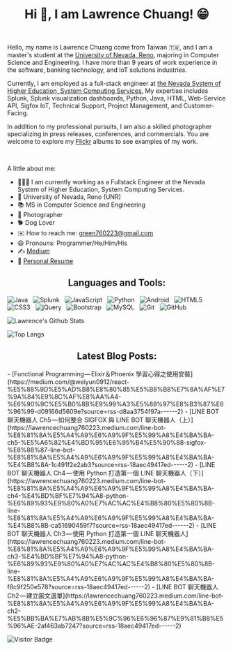 <h1 align="center">Hi 👋, I am Lawrence Chuang! 😁</h2>

</br>

Hello, my name is Lawrence Chuang come from Taiwan 🇹🇼, and I am a master's student at the [University of Nevada, Reno](https://www.unr.edu/cse), majoring in Computer Science and Engineering. I have more than 9 years of work experience in the software, banking technology, and IoT solutions industries. 

Currently, I am employed as a full-stack engineer at [the Nevada System of Higher Education, System Computing Services.](https://github.com/green760223/green760223/blob/main) My expertise includes Splunk, Splunk visualization dashboards, Python, Java, HTML, Web-Service API, Sigfox IoT, Technical Support, Project Management, and Customer-Facing. 

In addition to my professional pursuits, I am also a skilled photographer specializing in press releases, conferences, and commercials. You are welcome to explore my [Flickr](https://www.flickr.com/photos/lawrence_image/albums) albums to see examples of my work.

</br>

A little about me:

- 👨🏻‍💻 I am currently working as a Fullstack Engineer at the Nevada System of Higher Education, System Computing Services.
- 🏫 University of Nevada, Reno (UNR)
- 📚 MS in Computer Science and Engineering
- 📸 Photographer
- 🐕 Dog Lover
- ✉️ How to reach me: green760223@gmail.com
- 😄 Pronouns: Programmer/He/Him/His
- ✍️ [Medium](https://medium.com/@lawrencechuang760223)
- 📄 [Personal Resume](https://drive.google.com/file/d/14OfpWoUCu8lQT9jM7i45X0B9_os4Otdm/view?usp=sharing)

<h2 align="center">Languages and Tools:</h2>

![Java](https://img.shields.io/badge/-Java-black?logo=java&style=social)&nbsp;&nbsp;
![Splunk](https://img.shields.io/badge/-Splunk-black?logo=splunk&style=social)&nbsp;&nbsp;
![JavaScript](https://img.shields.io/badge/-JavaScript-black?logo=javascript&style=social)&nbsp;&nbsp;
![Python](https://img.shields.io/badge/-Python-black?logo=Python&style=social)&nbsp;&nbsp;
![Android](https://img.shields.io/badge/-Android-black?logo=android&style=social)&nbsp;&nbsp;
![HTML5](https://img.shields.io/badge/-HTML5-black?logo=html5&style=social)&nbsp;&nbsp;
![CSS3](https://img.shields.io/badge/-CSS3-black?logo=css3&style=social)&nbsp;&nbsp;
![jQuery](https://img.shields.io/badge/-jQuery-black?logo=jquery&style=social)&nbsp;&nbsp;
![Bootstrap](https://img.shields.io/badge/-Bootstrap-black?logo=bootstrap&style=social)&nbsp;&nbsp;
![MySQL](https://img.shields.io/badge/-MySQL-black?logo=mysql&style=social)&nbsp;&nbsp;
![Git](https://img.shields.io/badge/-Git-black?logo=git&style=social)&nbsp;&nbsp;
![GitHub](https://img.shields.io/badge/-GitHub-black?logo=github&style=social)&nbsp;&nbsp;

![Lawrence's Github Stats](https://github-readme-stats.vercel.app/api?username=green760223&show_icons=true&theme=tokyonight)

![Top Langs](https://github-readme-stats.vercel.app/api/top-langs/?username=green760223&layout=compact&theme=tokyonight)

<h2 align="center">Latest Blog Posts:</h2>
<!-- BLOG-POST-LIST:START -->
- [Functional Programming — Elixir＆Phoenix 學習心得之使用安裝](https://medium.com/@weiyun0912/react-%E5%88%9D%E5%AD%B8%E8%80%85%E5%B8%B8%E7%8A%AF%E7%9A%84%E9%8C%AF%E8%AA%A4-%E6%90%9C%E5%B0%8B%E9%99%A3%E5%88%97%E8%B3%87%E6%96%99-d09166d5609e?source=rss-d8aa3754f97a------2)
- [LINE BOT 聊天機器人 Ch5 — 如何整合 SIGFOX 與 LINE BOT 聊天機器人（上）](https://lawrencechuang760223.medium.com/line-bot-%E8%81%8A%E5%A4%A9%E6%A9%9F%E5%99%A8%E4%BA%BA-ch5-%E5%A6%82%E4%BD%95%E6%95%B4%E5%90%88-sigfox-%E8%88%87-line-bot-%E8%81%8A%E5%A4%A9%E6%A9%9F%E5%99%A8%E4%BA%BA-%E4%B8%8A-1c491f2e2ab3?source=rss-18aec49417ed------2)
- [LINE BOT 聊天機器人 Ch4 — 使用 Python 打造第一個 LINE 聊天機器人（下）](https://lawrencechuang760223.medium.com/line-bot-%E8%81%8A%E5%A4%A9%E6%A9%9F%E5%99%A8%E4%BA%BA-ch4-%E4%BD%BF%E7%94%A8-python-%E6%89%93%E9%80%A0%E7%AC%AC%E4%B8%80%E5%80%8B-line-%E8%81%8A%E5%A4%A9%E6%A9%9F%E5%99%A8%E4%BA%BA-%E4%B8%8B-ca51690459f7?source=rss-18aec49417ed------2)
- [LINE BOT 聊天機器人 Ch3 — 使用 Python 打造第一個 LINE 聊天機器人](https://lawrencechuang760223.medium.com/line-bot-%E8%81%8A%E5%A4%A9%E6%A9%9F%E5%99%A8%E4%BA%BA-ch3-%E4%BD%BF%E7%94%A8-python-%E6%89%93%E9%80%A0%E7%AC%AC%E4%B8%80%E5%80%8B-line-%E8%81%8A%E5%A4%A9%E6%A9%9F%E5%99%A8%E4%BA%BA-f8c9f250e578?source=rss-18aec49417ed------2)
- [LINE BOT 聊天機器人 Ch2 — 建立圖文選單](https://lawrencechuang760223.medium.com/line-bot-%E8%81%8A%E5%A4%A9%E6%A9%9F%E5%99%A8%E4%BA%BA-ch2-%E5%BB%BA%E7%AB%8B%E5%9C%96%E6%96%87%E9%81%B8%E5%96%AE-2af463ab7247?source=rss-18aec49417ed------2)
<!-- BLOG-POST-LIST:END -->


</br>

![Visitor Badge](https://visitor-badge.laobi.icu/badge?page_id=green760223)
